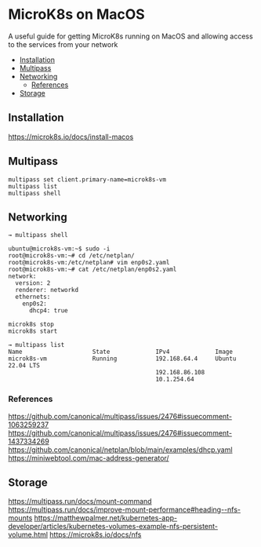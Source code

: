 # MicroK8s on MacOS
A useful guide for getting MicroK8s running on MacOS and allowing access to the services from your network

<!-- toc -->

- [Installation](#installation)
- [Multipass](#multipass)
- [Networking](#networking)
  * [References](#references)
- [Storage](#storage)

<!-- tocstop -->

## Installation
https://microk8s.io/docs/install-macos


## Multipass
```
multipass set client.primary-name=microk8s-vm
multipass list
multipass shell
```

## Networking
```
→ multipass shell
```
```
ubuntu@microk8s-vm:~$ sudo -i
root@microk8s-vm:~# cd /etc/netplan/
root@microk8s-vm:/etc/netplan# vim enp0s2.yaml
root@microk8s-vm:~# cat /etc/netplan/enp0s2.yaml
network:
  version: 2
  renderer: networkd
  ethernets:
    enp0s2:
      dhcp4: true
```
```
microk8s stop
microk8s start
```
```
→ multipass list
Name                    State             IPv4             Image
microk8s-vm             Running           192.168.64.4     Ubuntu 22.04 LTS
                                          192.168.86.108
                                          10.1.254.64
```

### References
https://github.com/canonical/multipass/issues/2476#issuecomment-1063259237
https://github.com/canonical/multipass/issues/2476#issuecomment-1437334269
https://github.com/canonical/netplan/blob/main/examples/dhcp.yaml
https://miniwebtool.com/mac-address-generator/


## Storage
https://multipass.run/docs/mount-command
https://multipass.run/docs/improve-mount-performance#heading--nfs-mounts
https://matthewpalmer.net/kubernetes-app-developer/articles/kubernetes-volumes-example-nfs-persistent-volume.html
https://microk8s.io/docs/nfs
